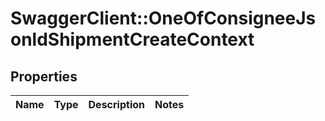 # SwaggerClient::OneOfConsigneeJsonldShipmentCreateContext

## Properties
Name | Type | Description | Notes
------------ | ------------- | ------------- | -------------

